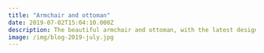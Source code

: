 ```yaml
---
title: "Armchair and ottoman"
date: 2019-07-02T15:04:10.000Z
description: The beautiful armchair and ottoman, with the latest designed silk, has been completed this year.
image: /img/blog-2019-july.jpg
---
```



